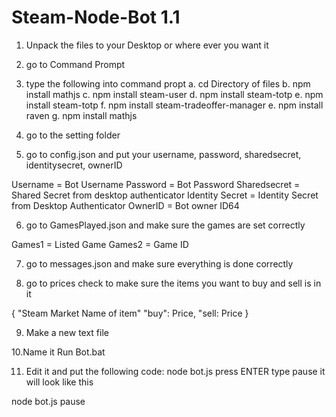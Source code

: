 # Steam-Node-Bot 1.1

1. Unpack the files to your Desktop or where ever you want it

2. go to Command Prompt

3. type the following into command propt
    a. cd Directory of files 
    b. npm install mathjs
    c. npm install steam-user
    d. npm install steam-totp
    e. npm install steam-totp
    f. npm install steam-tradeoffer-manager
    e. npm install raven
    g. npm install mathjs


4. go to the setting folder

5. go to config.json and put your username, password, sharedsecret, identitysecret, ownerID

Username = Bot Username
Password = Bot Password
Sharedsecret = Shared Secret from desktop authenticator
Identity Secret = Identity Secret from Desktop Authenticator
OwnerID = Bot owner ID64


6. go to GamesPlayed.json and make sure the games are set correctly

Games1 = Listed Game
Games2 = Game ID


7. go to messages.json and make sure everything is done correctly 

8. go to prices check to make sure the items you want to buy and  sell is in it 

{
"Steam Market Name of item"
"buy": Price,
"sell: Price
}

9. Make a new text file

10.Name it Run Bot.bat

11. Edit it and put the following code: node bot.js press ENTER  type pause
it will look like this 

node bot.js
pause
